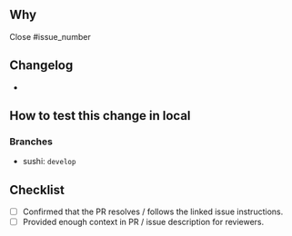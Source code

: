 ## Why
Close #issue_number

## Changelog
-

## How to test this change in local
<!-- As detailed as possible -->
<!-- Eg: Run yarn command:run sync-dynamodb-to-es -t AGGREGATION_BILLS in another services... -->

### Branches
- sushi: `develop`
<!-- - : `develop` -->

## Checklist
<!-- Strive to complete the checklist. Remove those that do not apply to your PR -->
- [ ] Confirmed that the PR resolves / follows the linked issue instructions. <!-- epic design spec, bug report, etc -->
- [ ] Provided enough context in PR / issue description for reviewers.
